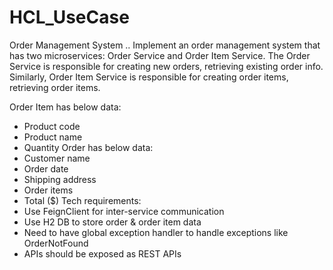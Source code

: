 # HCL_UseCase
Order Management System ..
Implement an order management system that has two microservices: Order Service and Order Item Service. The Order Service is responsible for creating new orders, retrieving existing order info. Similarly, Order Item Service is responsible for creating order items, retrieving order items.

Order Item has below data:
- Product code
- Product name
- Quantity
Order has below data:
- Customer name
- Order date
- Shipping address
- Order items
- Total ($)
Tech requirements:
- Use FeignClient for inter-service communication
- Use H2 DB to store order & order item data
- Need to have global exception handler to handle exceptions like OrderNotFound
- APIs should be exposed as REST APIs


